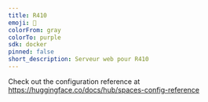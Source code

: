 ```yaml
---
title: R410
emoji: 🐢
colorFrom: gray
colorTo: purple
sdk: docker
pinned: false
short_description: Serveur web pour R410
---
```


Check out the configuration reference at https://huggingface.co/docs/hub/spaces-config-reference
